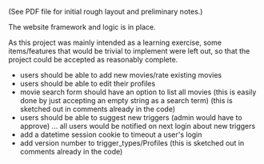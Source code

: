 (See PDF file for initial rough layout and preliminary notes.)

The website framework and logic is in place. 

As this project was mainly intended as a learning exercise,
some items/features that would be trivial to implement
were left out, so that the project could be accepted as
reasonably complete.
- users should be able to add new movies/rate existing movies
- users should be able to edit their profiles
- movie search form should have an option to list all movies
  (this is easily done by just accepting an empty string as a
  search term) (this is sketched out in comments already in the code)
- users should be able to suggest new triggers (admin would have
  to approve) ... all users would be notified on next login
  about new triggers
- add a datetime session cookie to timeout a user's login
- add version number to trigger_types/Profiles (this is sketched out in comments already in the code)
